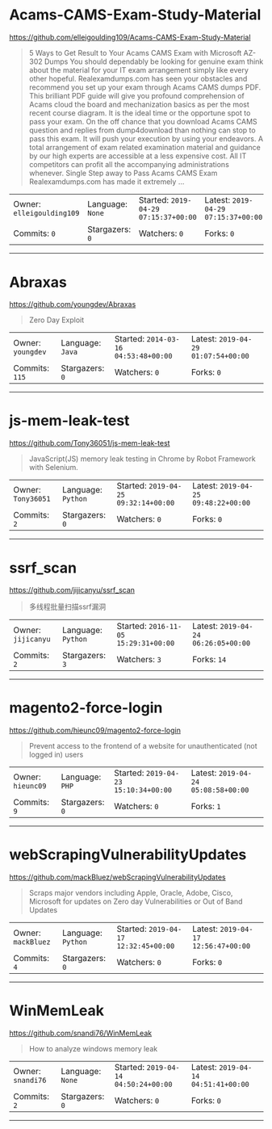 # Acams-CAMS-Exam-Study-Material

https://github.com/elleigoulding109/Acams-CAMS-Exam-Study-Material
<blockquote>
5 Ways to Get Result to Your Acams CAMS Exam with Microsoft AZ-302 Dumps You should dependably be looking for genuine exam think about the material for your IT exam arrangement simply like every other hopeful. Realexamdumps.com has seen your obstacles and recommend you set up your exam through Acams CAMS dumps PDF. This brilliant PDF guide will give you profound comprehension of Acams cloud the board and mechanization basics as per the most recent course diagram. It is the ideal time or the opportune spot to pass your exam. On the off chance that you download Acams CAMS question and replies from dump4download than nothing can stop to pass this exam. It will push your execution by using your endeavors. A total arrangement of exam related examination material and guidance by our high experts are accessible at a less expensive cost. All IT competitors can profit all the accompanying administrations whenever. Single Step away to Pass Acams CAMS Exam Realexamdumps.com has made it extremely ...
</blockquote>

<table><tr>
<tr><td>Owner: <code>elleigoulding109</code></td>
    <td>Language: <code>None</code></td>
    <td>Started: <code>2019-04-29 07:15:37+00:00</code></td>
    <td>Latest: <code>2019-04-29 07:15:37+00:00</code></td></tr>
<tr><td>Commits: <code>0</code></td>
    <td>Stargazers: <code>0</code></td>
    <td>Watchers: <code>0</code></td>
    <td>Forks: <code>0</code></td></tr>
</table>

---

# Abraxas

https://github.com/youngdev/Abraxas
<blockquote>
Zero Day Exploit
</blockquote>

<table><tr>
<tr><td>Owner: <code>youngdev</code></td>
    <td>Language: <code>Java</code></td>
    <td>Started: <code>2014-03-16 04:53:48+00:00</code></td>
    <td>Latest: <code>2019-04-29 01:07:54+00:00</code></td></tr>
<tr><td>Commits: <code>115</code></td>
    <td>Stargazers: <code>0</code></td>
    <td>Watchers: <code>0</code></td>
    <td>Forks: <code>0</code></td></tr>
</table>

---

# js-mem-leak-test

https://github.com/Tony36051/js-mem-leak-test
<blockquote>
JavaScript(JS) memory leak testing in Chrome by Robot Framework with Selenium.
</blockquote>

<table><tr>
<tr><td>Owner: <code>Tony36051</code></td>
    <td>Language: <code>Python</code></td>
    <td>Started: <code>2019-04-25 09:32:14+00:00</code></td>
    <td>Latest: <code>2019-04-25 09:48:22+00:00</code></td></tr>
<tr><td>Commits: <code>2</code></td>
    <td>Stargazers: <code>0</code></td>
    <td>Watchers: <code>0</code></td>
    <td>Forks: <code>0</code></td></tr>
</table>

---

# ssrf_scan

https://github.com/jijicanyu/ssrf_scan
<blockquote>
多线程批量扫描ssrf漏洞
</blockquote>

<table><tr>
<tr><td>Owner: <code>jijicanyu</code></td>
    <td>Language: <code>Python</code></td>
    <td>Started: <code>2016-11-05 15:29:31+00:00</code></td>
    <td>Latest: <code>2019-04-24 06:26:05+00:00</code></td></tr>
<tr><td>Commits: <code>2</code></td>
    <td>Stargazers: <code>3</code></td>
    <td>Watchers: <code>3</code></td>
    <td>Forks: <code>14</code></td></tr>
</table>

---

# magento2-force-login

https://github.com/hieunc09/magento2-force-login
<blockquote>
Prevent access to the frontend of a website for unauthenticated (not logged in) users
</blockquote>

<table><tr>
<tr><td>Owner: <code>hieunc09</code></td>
    <td>Language: <code>PHP</code></td>
    <td>Started: <code>2019-04-23 15:10:34+00:00</code></td>
    <td>Latest: <code>2019-04-24 05:08:58+00:00</code></td></tr>
<tr><td>Commits: <code>9</code></td>
    <td>Stargazers: <code>0</code></td>
    <td>Watchers: <code>0</code></td>
    <td>Forks: <code>1</code></td></tr>
</table>

---

# webScrapingVulnerabilityUpdates

https://github.com/mackBluez/webScrapingVulnerabilityUpdates
<blockquote>
Scraps major vendors including Apple, Oracle, Adobe, Cisco, Microsoft for updates on Zero day Vulnerabilities or Out of Band Updates
</blockquote>

<table><tr>
<tr><td>Owner: <code>mackBluez</code></td>
    <td>Language: <code>Python</code></td>
    <td>Started: <code>2019-04-17 12:32:45+00:00</code></td>
    <td>Latest: <code>2019-04-17 12:56:47+00:00</code></td></tr>
<tr><td>Commits: <code>4</code></td>
    <td>Stargazers: <code>0</code></td>
    <td>Watchers: <code>0</code></td>
    <td>Forks: <code>0</code></td></tr>
</table>

---

# WinMemLeak

https://github.com/snandi76/WinMemLeak
<blockquote>
How to analyze windows memory leak
</blockquote>

<table><tr>
<tr><td>Owner: <code>snandi76</code></td>
    <td>Language: <code>None</code></td>
    <td>Started: <code>2019-04-14 04:50:24+00:00</code></td>
    <td>Latest: <code>2019-04-14 04:51:41+00:00</code></td></tr>
<tr><td>Commits: <code>2</code></td>
    <td>Stargazers: <code>0</code></td>
    <td>Watchers: <code>0</code></td>
    <td>Forks: <code>0</code></td></tr>
</table>

---

